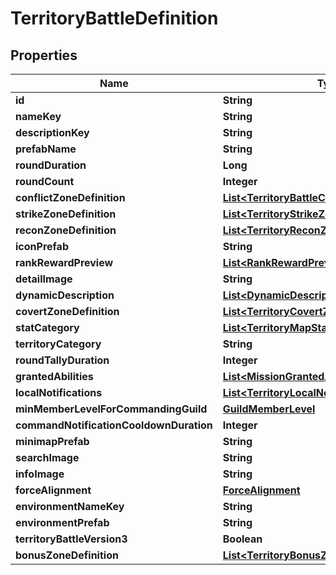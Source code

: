 

# TerritoryBattleDefinition


## Properties

| Name | Type | Description | Notes |
|------------ | ------------- | ------------- | -------------|
|**id** | **String** |  |  [optional] |
|**nameKey** | **String** |  |  [optional] |
|**descriptionKey** | **String** |  |  [optional] |
|**prefabName** | **String** |  |  [optional] |
|**roundDuration** | **Long** |  |  [optional] |
|**roundCount** | **Integer** |  |  [optional] |
|**conflictZoneDefinition** | [**List&lt;TerritoryBattleConflictZoneDefinition&gt;**](TerritoryBattleConflictZoneDefinition.md) |  |  [optional] |
|**strikeZoneDefinition** | [**List&lt;TerritoryStrikeZoneDefinition&gt;**](TerritoryStrikeZoneDefinition.md) |  |  [optional] |
|**reconZoneDefinition** | [**List&lt;TerritoryReconZoneDefinition&gt;**](TerritoryReconZoneDefinition.md) |  |  [optional] |
|**iconPrefab** | **String** |  |  [optional] |
|**rankRewardPreview** | [**List&lt;RankRewardPreview&gt;**](RankRewardPreview.md) |  |  [optional] |
|**detailImage** | **String** |  |  [optional] |
|**dynamicDescription** | [**List&lt;DynamicDescription&gt;**](DynamicDescription.md) |  |  [optional] |
|**covertZoneDefinition** | [**List&lt;TerritoryCovertZoneDefinition&gt;**](TerritoryCovertZoneDefinition.md) |  |  [optional] |
|**statCategory** | [**List&lt;TerritoryMapStatCategory&gt;**](TerritoryMapStatCategory.md) |  |  [optional] |
|**territoryCategory** | **String** |  |  [optional] |
|**roundTallyDuration** | **Integer** |  |  [optional] |
|**grantedAbilities** | [**List&lt;MissionGrantedAbility&gt;**](MissionGrantedAbility.md) |  |  [optional] |
|**localNotifications** | [**List&lt;TerritoryLocalNote&gt;**](TerritoryLocalNote.md) |  |  [optional] |
|**minMemberLevelForCommandingGuild** | [**GuildMemberLevel**](GuildMemberLevel.md) |  |  [optional] |
|**commandNotificationCooldownDuration** | **Integer** |  |  [optional] |
|**minimapPrefab** | **String** |  |  [optional] |
|**searchImage** | **String** |  |  [optional] |
|**infoImage** | **String** |  |  [optional] |
|**forceAlignment** | [**ForceAlignment**](ForceAlignment.md) |  |  [optional] |
|**environmentNameKey** | **String** |  |  [optional] |
|**environmentPrefab** | **String** |  |  [optional] |
|**territoryBattleVersion3** | **Boolean** |  |  [optional] |
|**bonusZoneDefinition** | [**List&lt;TerritoryBonusZoneDefinition&gt;**](TerritoryBonusZoneDefinition.md) |  |  [optional] |



